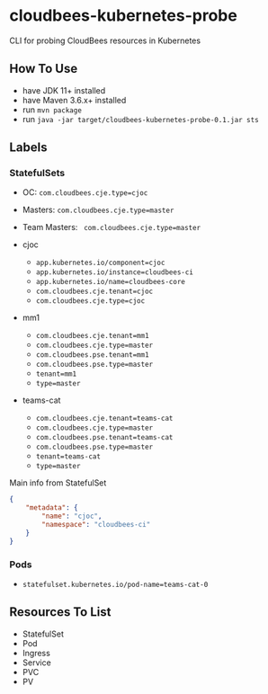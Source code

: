 # cloudbees-kubernetes-probe

CLI for probing CloudBees resources in Kubernetes

## How To Use

* have JDK 11+ installed
* have Maven 3.6.x+ installed
* run `mvn package` 
* run `java -jar target/cloudbees-kubernetes-probe-0.1.jar sts`

## Labels

### StatefulSets

* OC: `com.cloudbees.cje.type=cjoc` 
* Masters: `com.cloudbees.cje.type=master` 
* Team Masters: ` com.cloudbees.cje.type=master` 

* cjoc  
    * `app.kubernetes.io/component=cjoc`
    * `app.kubernetes.io/instance=cloudbees-ci`
    * `app.kubernetes.io/name=cloudbees-core`
    * `com.cloudbees.cje.tenant=cjoc`
    * `com.cloudbees.cje.type=cjoc`
* mm1
    * `com.cloudbees.cje.tenant=mm1`
    * `com.cloudbees.cje.type=master`
    * `com.cloudbees.pse.tenant=mm1`
    * `com.cloudbees.pse.type=master`
    * `tenant=mm1`
    * `type=master`
* teams-cat 
    * `com.cloudbees.cje.tenant=teams-cat`
    * `com.cloudbees.cje.type=master`
    * `com.cloudbees.pse.tenant=teams-cat`
    * `com.cloudbees.pse.type=master`
    * `tenant=teams-cat`
    * `type=master`

Main info from StatefulSet

```json
{
    "metadata": {
        "name": "cjoc",
        "namespace": "cloudbees-ci"
    }
}
```

### Pods

* `statefulset.kubernetes.io/pod-name=teams-cat-0`

## Resources To List

* StatefulSet
* Pod
* Ingress
* Service
* PVC
* PV 